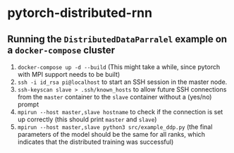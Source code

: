 # pytorch-distributed-rnn

## Running the `DistributedDataParralel` example on a `docker-compose` cluster

1. `docker-compose up -d --build` (This might take a while, since pytorch with MPI support needs to be built)
2. `ssh -i id_rsa pi@localhost` to start an SSH session in the master node.
3. `ssh-keyscan slave > .ssh/known_hosts` to allow future SSH connections from the `master` container to the `slave` container without a (yes/no) prompt
4. `mpirun --host master,slave hostname` to check if the connection is set up correctly (this should print `master` and `slave`)
5. `mpirun --host master,slave python3 src/example_ddp.py` (the final parameters of the model should be the same for all ranks, which indicates that the distributed training was successful)